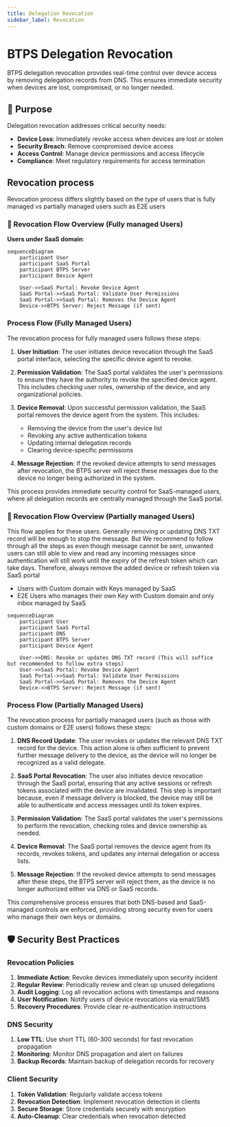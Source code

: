```yaml
---
title: Delegation Revocation
sidebar_label: Revocation
---
```


# BTPS Delegation Revocation

BTPS delegation revocation provides real-time control over device access by removing delegation records from DNS. This ensures immediate security when devices are lost, compromised, or no longer needed.

## 🎯 Purpose

Delegation revocation addresses critical security needs:

- **Device Loss**: Immediately revoke access when devices are lost or stolen
- **Security Breach**: Remove compromised device access
- **Access Control**: Manage device permissions and access lifecycle
- **Compliance**: Meet regulatory requirements for access termination

## Revocation process

Revocation process differs slightly based on the type of users that is fully managed vs partially managed users such as E2E users

### 🔄 Revocation Flow Overview (Fully managed Users)

**Users under SaaS domain**:

```mermaid
sequenceDiagram
    participant User
    participant SaaS Portal
    participant BTPS Server
    participant Device Agent

    User->>SaaS Portal: Revoke Device Agent
    SaaS Portal->>SaaS Portal: Validate User Permissions
    SaaS Portal->>SaaS Portal: Removes the Device Agent
    Device->>BTPS Server: Reject Message (if sent)
```

### Process Flow (Fully Managed Users)

The revocation process for fully managed users follows these steps:

1. **User Initiation**: The user initiates device revocation through the SaaS portal interface, selecting the specific device agent to revoke.

2. **Permission Validation**: The SaaS portal validates the user's permissions to ensure they have the authority to revoke the specified device agent. This includes checking user roles, ownership of the device, and any organizational policies.

3. **Device Removal**: Upon successful permission validation, the SaaS portal removes the device agent from the system. This includes:
   - Removing the device from the user's device list
   - Revoking any active authentication tokens
   - Updating internal delegation records
   - Clearing device-specific permissions

4. **Message Rejection**: If the revoked device attempts to send messages after revocation, the BTPS server will reject these messages due to the device no longer being authorized in the system.

This process provides immediate security control for SaaS-managed users, where all delegation records are centrally managed through the SaaS portal.

### 🔄 Revocation Flow Overview (Partially managed Users)

This flow applies for these users. Generally removing or updating DNS TXT record will be enough to stop the message. But We recommend to follow through all the steps as even though message cannot be sent, unwanted users can still able to view and read any incoming messages since authentication will still work until the expiry of the refresh token which can take days. Therefore, always remove the added device or refresh token via SaaS portal

- Users with Custom domain with Keys managed by SaaS
- E2E Users who manages their own Key with Custom domain and only inbox managed by SaaS

```mermaid
sequenceDiagram
    participant User
    participant SaaS Portal
    participant DNS
    participant BTPS Server
    participant Device Agent

    User->>DNS: Revoke or updates DNS TXT record (This will suffice but recommended to follow extra steps)
    User->>SaaS Portal: Revoke Device Agent
    SaaS Portal->>SaaS Portal: Validate User Permissions
    SaaS Portal->>SaaS Portal: Removes the Device Agent
    Device->>BTPS Server: Reject Message (if sent)
```

### Process Flow (Partially Managed Users)

The revocation process for partially managed users (such as those with custom domains or E2E users) follows these steps:

1. **DNS Record Update**: The user revokes or updates the relevant DNS TXT record for the device. This action alone is often sufficient to prevent further message delivery to the device, as the device will no longer be recognized as a valid delegate.

2. **SaaS Portal Revocation**: The user also initiates device revocation through the SaaS portal, ensuring that any active sessions or refresh tokens associated with the device are invalidated. This step is important because, even if message delivery is blocked, the device may still be able to authenticate and access messages until its token expires.

3. **Permission Validation**: The SaaS portal validates the user's permissions to perform the revocation, checking roles and device ownership as needed.

4. **Device Removal**: The SaaS portal removes the device agent from its records, revokes tokens, and updates any internal delegation or access lists.

5. **Message Rejection**: If the revoked device attempts to send messages after these steps, the BTPS server will reject them, as the device is no longer authorized either via DNS or SaaS records.

This comprehensive process ensures that both DNS-based and SaaS-managed controls are enforced, providing strong security even for users who manage their own keys or domains.

## 🛡️ Security Best Practices

### **Revocation Policies**

1. **Immediate Action**: Revoke devices immediately upon security incident
2. **Regular Review**: Periodically review and clean up unused delegations
3. **Audit Logging**: Log all revocation actions with timestamps and reasons
4. **User Notification**: Notify users of device revocations via email/SMS
5. **Recovery Procedures**: Provide clear re-authentication instructions

### **DNS Security**

1. **Low TTL**: Use short TTL (60-300 seconds) for fast revocation propagation
2. **Monitoring**: Monitor DNS propagation and alert on failures
3. **Backup Records**: Maintain backup of delegation records for recovery

### **Client Security**

1. **Token Validation**: Regularly validate access tokens
2. **Revocation Detection**: Implement revocation detection in clients
3. **Secure Storage**: Store credentials securely with encryption
4. **Auto-Cleanup**: Clear credentials when revocation detected
